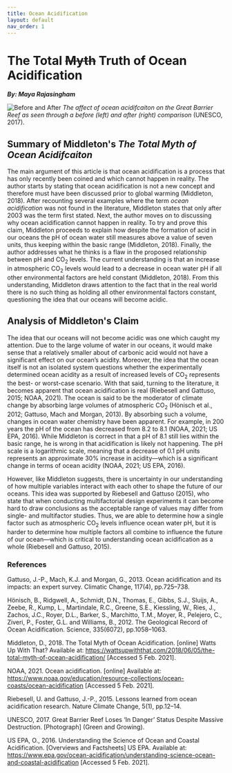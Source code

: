 ```yaml
---
title: Ocean Acidification
layout: default
nav_order: 1
---
```


# The Total ~~Myth~~ Truth of Ocean Acidification
__*By: Maya Rajasingham*__

![Before and After](https://static2.thetravelimages.com/wordpress/wp-content/uploads/2019/07/Great-Barrier-reef-before-and-after.jpg)
*The affect of ocean acidifcaiton on the Great Barrier Reef as seen through a before (left) and after (right) comparison* (UNESCO, 2017). 

## Summary of Middleton's *The Total Myth of Ocean Acidifcaiton* 
The main argument of this article is that ocean acidification is a process that has only recently been coined and which cannot happen in reality. The author starts by stating that ocean acidification is not a new concept and therefore must have been discussed prior to global warming (Middleton, 2018). After recounting several examples where the term *ocean acidification* was not found in the literature, Middleton states that only after 2003 was the term first stated. Next, the author moves on to discussing why ocean acidification cannot happen in reality. To try and prove this claim, Middleton proceeds to explain how despite the formation of acid in our oceans the pH of ocean water still measures above a value of seven units, thus keeping within the basic range (Middleton, 2018). Finally, the author addresses what he thinks is a flaw in the proposed relationship between pH and CO<sub>2</sub> levels. The current understanding is that an increase in atmospheric CO<sub>2</sub> levels would lead to a decrease in ocean water pH if all other environmental factors are held constant (Middleton, 2018). From this understanding, Middleton draws attention to the fact that in the real world there is no such thing as holding all other environmental factors constant, questioning the idea that our oceans will become acidic. 

## Analysis of Middleton's Claim
The idea that our oceans will not become acidic was one which caught my attention. Due to the large volume of water in our oceans, it would make sense that a relatively smaller about of carbonic acid would not have a significant effect on our ocean’s acidity. Moreover, the idea that the ocean itself is not an isolated system questions whether the experimentally determined ocean acidity as a result of increased levels of CO<sub>2</sub> represents the best- or worst-case scenario. With that said, turning to the literature, it becomes apparent that ocean acidification is real (Riebesell and Gattuso, 2015; NOAA, 2021). The ocean is said to be the moderator of climate change by absorbing large volumes of atmospheric CO<sub>2</sub> (Hönisch et al., 2012; Gattuso, Mach and Morgan, 2013). By absorbing such a volume, changes in ocean water chemistry have been apparent. For example, in 200 years the pH of the ocean has decreased from 8.2 to 8.1 (NOAA, 2021; US EPA, 2016). While Middleton is correct in that a pH of 8.1 still lies within the basic range, he is wrong in that acidification is likely not happening. The pH scale is a logarithmic scale, meaning that a decrease of 0.1 pH units represents an approximate 30% increase in acidity—which is a significant change in terms of ocean acidity (NOAA, 2021; US EPA, 2016). 

However, like Middleton suggests, there is uncertainty in our understanding of how multiple variables interact with each other to shape the future of our oceans. This idea was supported by Riebesell and Gattuso (2015), who state that when conducting multifactorial design experiments it can become hard to draw conclusions as the acceptable range of values may differ from single- and multifactor studies. Thus, we are able to determine how a single factor such as atmospheric CO<sub>2</sub> levels influence ocean water pH, but it is harder to determine how multiple factors all combine to influence the future of our ocean—which is critical to understanding ocean acidification as a whole (Riebesell and Gattuso, 2015). 

### References 
Gattuso, J.-P., Mach, K.J. and Morgan, G., 2013. Ocean acidification and its impacts: an expert survey. Climatic Change, 117(4), pp.725–738.

Hönisch, B., Ridgwell, A., Schmidt, D.N., Thomas, E., Gibbs, S.J., Sluijs, A., Zeebe, R., Kump, L., Martindale, R.C., Greene, S.E., Kiessling, W., Ries, J., Zachos, J.C., Royer, D.L., Barker, S., Marchitto, T.M., Moyer, R., Pelejero, C., Ziveri, P., Foster, G.L. and Williams, B., 2012. The Geological Record of Ocean Acidification. Science, 335(6072), pp.1058–1063.

Middleton, D., 2018. The Total Myth of Ocean Acidification. [online] Watts Up With That? Available at: <https://wattsupwiththat.com/2018/06/05/the-total-myth-of-ocean-acidification/> [Accessed 5 Feb. 2021].

NOAA, 2021. Ocean acidification. [online] Available at: <https://www.noaa.gov/education/resource-collections/ocean-coasts/ocean-acidification> [Accessed 5 Feb. 2021].

Riebesell, U. and Gattuso, J.-P., 2015. Lessons learned from ocean acidification research. Nature Climate Change, 5(1), pp.12–14.

UNESCO, 2017. Great Barrier Reef Loses ‘In Danger’ Status Despite Massive Destruction. [Photograph] (Green and Growing).

US EPA, O., 2016. Understanding the Science of Ocean and Coastal Acidification. [Overviews and Factsheets] US EPA. Available at: <https://www.epa.gov/ocean-acidification/understanding-science-ocean-and-coastal-acidification> [Accessed 5 Feb. 2021].

